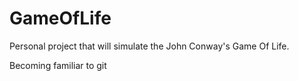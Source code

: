 # GameOfLife
Personal project that will simulate the John Conway's Game Of Life.

Becoming familiar to git

